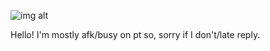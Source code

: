 ![img alt](https://github.com/Marichi-0/Marichi./blob/4d987b23ec9585a1b8fb277c4dcfe0d9e8d868f0/%E2%98%86%E2%8B%86%EF%BD%A1%F0%96%A6%B9%C2%B0%E2%80%A7.jpg)

Hello! I'm mostly afk/busy on pt so, sorry if I don't/late reply.
